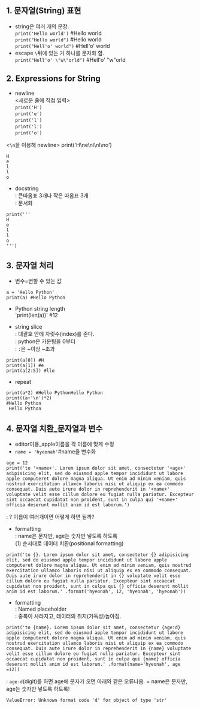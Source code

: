 ## 1. 문자열(String) 표현
+ string은 여러 개의 문장. <br>
`print('Hello world')` #Hello world <br>
`print("Hello world")` #Hello world <br>
`print("Hell'o' world")` #Hell'o' world <br>
+ escape `\`뒤에 있는 거 하나를 문자화 함. <br>
`print("Hell'o' \"w\"orld")` #Hell'o' "w"orld <br>

## 2. Expressions for String
+ newline <br>
<새로운 줄에 직접 입력> <br>
`print('H')` <br>
`print('e')` <br>
`print('l')` <br>
`print('l')` <br>
`print('o')` <br>

<`\n`을 이용해 newline>
print('H\ne\nl\nl\no') 
```
H
e
l
l
o
```
+ docstring <br>
: 큰따옴표 3개나 작은 따옴표 3개 <br>
: 문서화 <br>

```
print('''
H
e
l
l
o
''')
```

## 3. 문자열 처리 <br>
+ 변수=변할 수 있는 값 <br>
```
a = 'Hello Python'
print(a) #Hello Python
```

+ Python string length <br>
`print(len(a))' #12 <br>

 
+ string slice <br>
: 대괄호 안에 자릿수(index)를 준다. <br>
: python은 카운팅을 0부터 <br>
: `:`은 ~이상 ~초과 <br>

```
print(a[0]) #H
print(a[1]) #e
print(a[2:5]) #llo
```

+ repeat
```
print(a*2) #Hello PythonHello Python
print((a+'\n')*2) 
#Hello Python
 Hello Python
```
## 4. 문자열 치환_문자열과 변수 <br>
+ editor이용_apple이름을 각 이름에 맞게 수정 <br>
+ `name = 'hyeonah'`#name을 변수화 <br>
```
age = 12
print('to '+name+'. Lorem ipsum dolor sit amet, consectetur '+age+' adipisicing elit, sed do eiusmod apple tempor incididunt ut labore apple computeret dolore magna aliqua. Ut enim ad minim veniam, quis nostrud exercitation ullamco laboris nisi ut aliquip ex ea commodo consequat. Duis aute irure dolor in reprehenderit in '+name+' voluptate velit esse cillum dolore eu fugiat nulla pariatur. Excepteur sint occaecat cupidatat non proident, sunt in culpa qui '+name+' officia deserunt mollit anim id est laborum.')
```
: ? 이름이 여러개이면 어떻게 하면 될까? <br>

+ formatting <br>
: name은 문자만, age는 숫자만 넣도록 하도록 <br>
 (1) 순서대로 데이터 치환(positional formatting) <br>
 ```
print('to {}. Lorem ipsum dolor sit amet, consectetur {} adipisicing elit, sed do eiusmod apple tempor incididunt ut labore apple computeret dolore magna aliqua. Ut enim ad minim veniam, quis nostrud exercitation ullamco laboris nisi ut aliquip ex ea commodo consequat. Duis aute irure dolor in reprehenderit in {} voluptate velit esse cillum dolore eu fugiat nulla pariatur. Excepteur sint occaecat cupidatat non proident, sunt in culpa qui {} officia deserunt mollit anim id est laborum.' .format('hyeonah', 12, 'hyeonah', 'hyeonah'))
```
+ formatting <br>
: Named placeholder <br>
: 중복이 사라지고, 데이터의 취지(가독성)높아짐. <br>
```
print('to {name}. Lorem ipsum dolor sit amet, consectetur {age:d} adipisicing elit, sed do eiusmod apple tempor incididunt ut labore apple computeret dolore magna aliqua. Ut enim ad minim veniam, quis nostrud exercitation ullamco laboris nisi ut aliquip ex ea commodo consequat. Duis aute irure dolor in reprehenderit in {name} voluptate velit esse cillum dolore eu fugiat nulla pariatur. Excepteur sint occaecat cupidatat non proident, sunt in culpa qui {name} officia deserunt mollit anim id est laborum.' .format(name='hyeonah', age =12))
```
: `age:d`(digit)를 하면 age에 문자가 오면 아래와 같은 오류나옴. = name은 문자만, age는 숫자만 넣도록 하도록!
```
ValueError: Unknown format code 'd' for object of type 'str'
```

